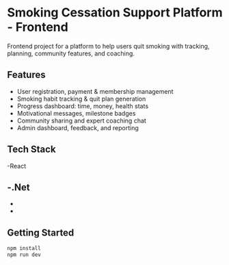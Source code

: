 # Smoking Cessation Support Platform - Frontend

Frontend project for a platform to help users quit smoking with tracking, planning, community features, and coaching.

## Features
- User registration, payment & membership management
- Smoking habit tracking & quit plan generation
- Progress dashboard: time, money, health stats
- Motivational messages, milestone badges
- Community sharing and expert coaching chat
- Admin dashboard, feedback, and reporting

## Tech Stack
-React

-.Net
-
-
-

## Getting Started
```bash
npm install
npm run dev


